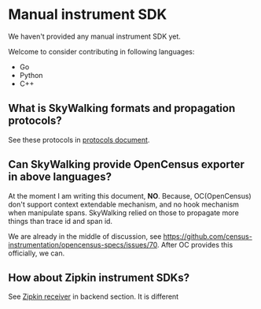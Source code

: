 # Manual instrument SDK

We haven't provided any manual instrument SDK yet.

Welcome to consider contributing in following languages:

- Go
- Python
- C++

## What is SkyWalking formats and propagation protocols?

See these protocols in [protocols document](../protocols/README.md).

## Can SkyWalking provide OpenCensus exporter in above languages?

At the moment I am writing this document, **NO**. Because, OC(OpenCensus) don't support context extendable mechanism,
and no hook mechanism when manipulate spans. SkyWalking relied on those to propagate more things than trace id and span
id.

We are already in the middle of discussion, see https://github.com/census-instrumentation/opencensus-specs/issues/70.
After OC provides this officially, we can.

## How about Zipkin instrument SDKs?

See [Zipkin receiver](trace-receiver.md) in backend section. It is different